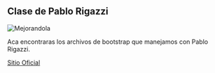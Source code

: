 ## Clase de Pablo Rigazzi 

![Mejorandola](http://miguelnieva.com/img/frontend.jpg)

Aca encontraras los archivos de bootstrap que manejamos con Pablo Rigazzi.

[Sitio Oficial](http://twitter.github.io/bootstrap)

